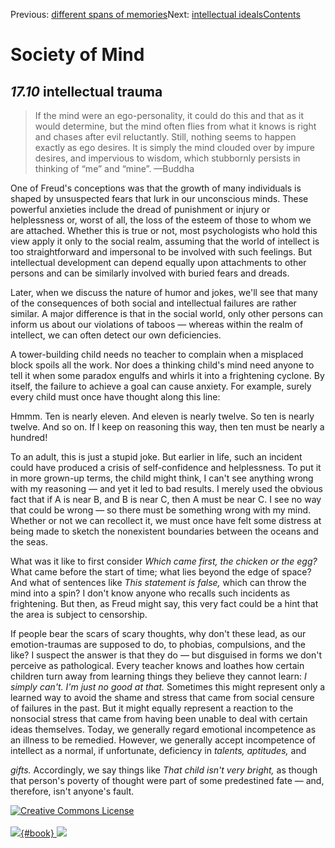 <div class="chapnav">

<span class="prev">Previous: [different spans of
memories](./som-17.9.html)</span><span class="next">Next: [intellectual
ideals](./som-17.11.html)</span><span
class="contents">[Contents](index.html)</span>
<div class="titlebar">

Society of Mind
===============

</div>

</div>

*17.10* intellectual trauma
---------------------------

> If the mind were an ego-personality, it could do this and that as it
> would determine, but the mind often flies from what it knows is right
> and chases after evil reluctantly. Still, nothing seems to happen
> exactly as ego desires. It is simply the mind clouded over by impure
> desires, and impervious to wisdom, which stubbornly persists in
> thinking of “me” and “mine”. —Buddha

One of Freud's conceptions was that the growth of many individuals is
shaped by unsuspected fears that lurk in our unconscious minds. These
powerful anxieties include the dread of punishment or injury or
helplessness or, worst of all, the loss of the esteem of those to whom
we are attached. Whether this is true or not, most psychologists who
hold this view apply it only to the social realm, assuming that the
world of intellect is too straightforward and impersonal to be involved
with such feelings. But intellectual development can depend equally upon
attachments to other persons and can be similarly involved with buried
fears and dreads.

Later, when we discuss the nature of humor and jokes, we'll see that
many of the consequences of both social and intellectual failures are
rather similar. A major difference is that in the social world, only
other persons can inform us about our violations of taboos — whereas
within the realm of intellect, we can often detect our own deficiencies.

A tower-building child needs no teacher to complain when a misplaced
block spoils all the work. Nor does a thinking child's mind need anyone
to tell it when some paradox engulfs and whirls it into a frightening
cyclone. By itself, the failure to achieve a goal can cause anxiety. For
example, surely every child must once have thought along this line:

Hmmm. Ten is nearly eleven. And eleven is nearly twelve. So ten is
nearly twelve. And so on. If l keep on reasoning this way, then ten must
be nearly a hundred!

To an adult, this is just a stupid joke. But earlier in life, such an
incident could have produced a crisis of self-confidence and
helplessness. To put it in more grown-up terms, the child might think, I
can't see anything wrong with my reasoning — and yet it led to bad
results. I merely used the obvious fact that if A is near B, and B is
near C, then A must be near C. I see no way that could be wrong — so
there must be something wrong with my mind. Whether or not we can
recollect it, we must once have felt some distress at being made to
sketch the nonexistent boundaries between the oceans and the seas.

What was it like to first consider *Which came first, the chicken or the
egg?* What came before the start of time; what lies beyond the edge of
space? And what of sentences like *This statement is false,* which can
throw the mind into a spin? I don't know anyone who recalls such
incidents as frightening. But then, as Freud might say, this very fact
could be a hint that the area is subject to censorship.

If people bear the scars of scary thoughts, why don't these lead, as our
emotion-traumas are supposed to do, to phobias, compulsions, and the
like? I suspect the answer is that they do — but disguised in forms we
don't perceive as pathological. Every teacher knows and loathes how
certain children turn away from learning things they believe they cannot
learn: *I simply can't. I'm just no good at that.* Sometimes this might
represent only a learned way to avoid the shame and stress that came
from social censure of failures in the past. But it might equally
represent a reaction to the nonsocial stress that came from having been
unable to deal with certain ideas themselves. Today, we generally regard
emotional incompetence as an illness to be remedied. However, we
generally accept incompetence of intellect as a normal, if unfortunate,
deficiency in *talents,* *aptitudes,* and

*gifts.* Accordingly, we say things like *That child isn't very bright,*
as though that person's poverty of thought were part of some predestined
fate — and, therefore, isn't anyone's fault.

<div class="footer">

[![Creative Commons
License](http://i.creativecommons.org/l/by-nc-sa/3.0/80x15.png)](http://creativecommons.org/licenses/by-nc-sa/3.0/deed.en_US)\
\
[![](./images/som_book.jpeg){#book}
![](./images/a_logo_17.gif)](http://www.amazon.com/gp/product/0671657135?ie=UTF8&camp=1789&creativeASIN=0671657135&linkCode=xm2&tag=marvinminsky)

</div>
